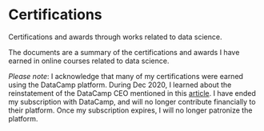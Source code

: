 # Certifications
Certifications and awards through works related to data science. 

The documents are a summary of the certifications and awards I have earned in online courses related to data science.

*Please note*: I acknowledge that many of my certifications were earned using the DataCamp platform. During Dec 2020, I learned about the reinstatement of the DataCamp CEO mentioned in this [article](https://www.buzzfeednews.com/article/daveyalba/datacamp-sexual-harassment-metoo-tech-startup). I have ended my subscription with DataCamp, and will no longer contribute financially to their platform. Once my subscription expires, I will no longer patronize the platform.

